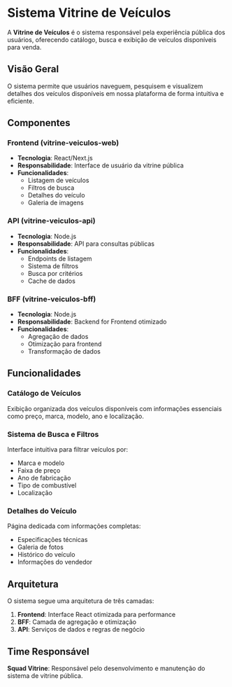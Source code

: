 # Sistema Vitrine de Veículos

A **Vitrine de Veículos** é o sistema responsável pela experiência pública dos usuários, oferecendo catálogo, busca e exibição de veículos disponíveis para venda.

## Visão Geral

O sistema permite que usuários naveguem, pesquisem e visualizem detalhes dos veículos disponíveis em nossa plataforma de forma intuitiva e eficiente.

## Componentes

### Frontend (vitrine-veiculos-web)
- **Tecnologia**: React/Next.js
- **Responsabilidade**: Interface de usuário da vitrine pública
- **Funcionalidades**:
  - Listagem de veículos
  - Filtros de busca
  - Detalhes do veículo
  - Galeria de imagens

### API (vitrine-veiculos-api)  
- **Tecnologia**: Node.js
- **Responsabilidade**: API para consultas públicas 
- **Funcionalidades**:
  - Endpoints de listagem
  - Sistema de filtros
  - Busca por critérios
  - Cache de dados

### BFF (vitrine-veiculos-bff)
- **Tecnologia**: Node.js  
- **Responsabilidade**: Backend for Frontend otimizado
- **Funcionalidades**:
  - Agregação de dados
  - Otimização para frontend
  - Transformação de dados

## Funcionalidades

### Catálogo de Veículos
Exibição organizada dos veículos disponíveis com informações essenciais como preço, marca, modelo, ano e localização.

### Sistema de Busca e Filtros
Interface intuitiva para filtrar veículos por:
- Marca e modelo
- Faixa de preço
- Ano de fabricação
- Tipo de combustível
- Localização

### Detalhes do Veículo
Página dedicada com informações completas:
- Especificações técnicas
- Galeria de fotos
- Histórico do veículo
- Informações do vendedor

## Arquitetura

O sistema segue uma arquitetura de três camadas:

1. **Frontend**: Interface React otimizada para performance
2. **BFF**: Camada de agregação e otimização 
3. **API**: Serviços de dados e regras de negócio

## Time Responsável

**Squad Vitrine**: Responsável pelo desenvolvimento e manutenção do sistema de vitrine pública.
